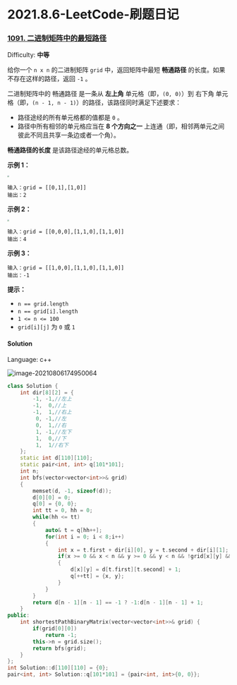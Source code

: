 # 2021.8.6-LeetCode-刷题日记

### [1091\. 二进制矩阵中的最短路径](https://leetcode-cn.com/problems/shortest-path-in-binary-matrix/)

Difficulty: **中等**


给你一个 `n x n` 的二进制矩阵 `grid` 中，返回矩阵中最短 **畅通路径** 的长度。如果不存在这样的路径，返回 `-1` 。

二进制矩阵中的 畅通路径 是一条从 **左上角** 单元格（即，`(0, 0)`）到 右下角 单元格（即，`(n - 1, n - 1)`）的路径，该路径同时满足下述要求：

*   路径途经的所有单元格都的值都是 `0` 。
*   路径中所有相邻的单元格应当在 **8 个方向之一** 上连通（即，相邻两单元之间彼此不同且共享一条边或者一个角）。

**畅通路径的长度** 是该路径途经的单元格总数。

**示例 1：**

<img src="https://assets.leetcode.com/uploads/2021/02/18/example1_1.png" style="zoom: 25%;" />

```
输入：grid = [[0,1],[1,0]]
输出：2
```

**示例 2：**

<img src="https://assets.leetcode.com/uploads/2021/02/18/example2_1.png" style="zoom: 25%;" />

```
输入：grid = [[0,0,0],[1,1,0],[1,1,0]]
输出：4
```

**示例 3：**

```
输入：grid = [[1,0,0],[1,1,0],[1,1,0]]
输出：-1
```

**提示：**

*   `n == grid.length`
*   `n == grid[i].length`
*   `1 <= n <= 100`
*   `grid[i][j]` 为 `0` 或 `1`


#### Solution

Language: c++

![image-20210806174950064](C:\Users\THINKPAD\AppData\Roaming\Typora\typora-user-images\image-20210806174950064.png)

```c++
class Solution {
    int dir[8][2] = {
        -1, -1,//左上
        -1,  0,//上
        -1,  1,//右上
         0, -1,//左
         0,  1,//右
         1, -1,//左下
         1,  0,//下
         1,  1//右下
    };
    static int d[110][110];
    static pair<int, int> q[101*101];
    int n;
    int bfs(vector<vector<int>>& grid)
    {
        memset(d, -1, sizeof(d));
        d[0][0] = 0;
        q[0] = {0, 0};
        int tt = 0, hh = 0;
        while(hh <= tt)
        {
            auto& t = q[hh++];
            for(int i = 0; i < 8;i++)
            {
                int x = t.first + dir[i][0], y = t.second + dir[i][1];
                if(x >= 0 && x < n && y >= 0 && y < n && !grid[x][y] && d[x][y] == -1)
                {
                    d[x][y] = d[t.first][t.second] + 1;
                    q[++tt] = {x, y};
                }
            }
        }
        return d[n - 1][n - 1] == -1 ? -1:d[n - 1][n - 1] + 1;
    }
public:
    int shortestPathBinaryMatrix(vector<vector<int>>& grid) {
        if(grid[0][0]) 
            return -1;
        this->n = grid.size();
        return bfs(grid);  
    }
};
int Solution::d[110][110] = {0};
pair<int, int> Solution::q[101*101] = {pair<int, int>{0, 0}};
```

